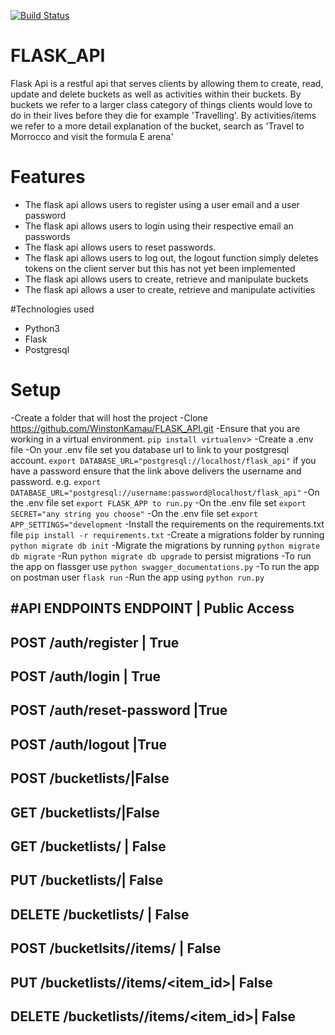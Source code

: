 [![Build Status](https://travis-ci.org/WinstonKamau/FLASK_API.svg?branch=master)](https://travis-ci.org/WinstonKamau/FLASK_API)
# FLASK_API
Flask Api is a restful api that serves clients by allowing them to create, read, update and delete buckets as well as activities within their buckets. By buckets we refer to a larger class category of things clients would love to do in their lives before they die for example 'Travelling'. By activities/items we refer to a more detail explanation of the bucket, search as 'Travel to Morrocco and visit the formula E arena'

# Features
- The flask api allows users to register using a user email and a user password
- The flask api allows users to login using their respective email an passwords
- The flask api allows users to reset passwords.
- The flask api allows users to log out, the logout function simply deletes tokens on the client server but this has not yet been implemented
- The flask api allows users to create, retrieve and manipulate buckets
- The flask api allows a user to create, retrieve and manipulate activities

#Technologies used
- Python3
- Flask
- Postgresql
# Setup
-Create a folder that will host the project
-Clone https://github.com/WinstonKamau/FLASK_API.git
-Ensure that you are working in a virtual environment. `pip install virtualenv`>
-Create a .env file
-On your .env file set you database url to link to your postgresql account.
 `export DATABASE_URL="postgresql://localhost/flask_api"` if you have a password ensure that the link above delivers the username and password. e.g. `export DATABASE_URL="postgresql://username:password@localhost/flask_api"`
-On the .env file set `export FLASK_APP to run.py`
-On the .env file set `export SECRET="any string you choose"`
-On the .env file set `export APP_SETTINGS="development`
-Install the requirements on the requirements.txt file `pip install -r requirements.txt`
-Create a migrations folder by running `python migrate db init`
-Migrate the migrations by running `python migrate db migrate`
-Run `python migrate db upgrade` to persist migrations
-To run the app on flassger use `python swagger_documentations.py`
-To run the app on postman user `flask run`
-Run the app using `python run.py `

#API ENDPOINTS
**ENDPOINT** | **Public Access**
---------------------------------
POST /auth/register | True
---------------------------
POST /auth/login | True
------------------------
POST /auth/reset-password |True
--------------------------------
POST /auth/logout |True
------------------------
POST /bucketlists/|False
-------------------------
GET /bucketlists/|False
------------------------
GET /bucketlists/<id> | False
-----------------------------
PUT /bucketlists/<id>| False
-----------------------------
DELETE /bucketlists/<id> | False
---------------------------------
POST /bucketlsits/<id>/items/ | False 
---------------------------------------------
PUT /bucketlists/<id>/items/<item_id>| False
---------------------------------------------
DELETE /bucketlists/<id>/items/<item_id>| False
------------------------------------------------


